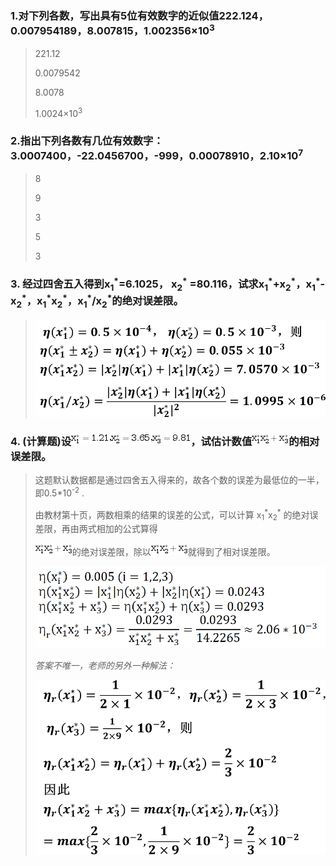 ### 1.对下列各数，写出具有5位有效数字的近似值222.124，0.007954189，8.007815，1.002356×10<sup>3</sup>

>221.12
>
>0.0079542
>
>8.0078
>
>1.0024×10<sup>3</sup>

### 2.指出下列各数有几位有效数字：3.0007400，-22.0456700，-999，0.00078910，2.10×10<sup>7</sup>

>8
>
>9
>
>3
>
>5
>
>3

### 3. 经过四舍五入得到x<sub>1</sub><sup>\*</sup>=6.1025， x<sub>2</sub><sup>\*</sup> =80.116，试求x<sub>1</sub><sup>\*</sup>+x<sub>2</sub><sup>\*</sup>，x<sub>1</sub><sup>\*</sup>-x<sub>2</sub><sup>\*</sup>，x<sub>1</sub><sup>\*</sup>x<sub>2</sub><sup>\*</sup>，x<sub>1</sub><sup>\*</sup>/x<sub>2</sub><sup>\*</sup>的绝对误差限。

> ![img](img/e459c6cfbba5dfe2dd6d9059bbeb0bd3.png)

### 4. (计算题)设![img](img/4015322)，试估计数值![img](img/4015326)的相对误差限。

> 这题默认数据都是通过四舍五入得来的，故各个数的误差为最低位的一半，即0.5*10<sup>-2</sup> .
>
> 由教材第十页，两数相乘的结果的误差的公式，可以计算 x<sub>1</sub><sup>\*</sup>x<sub>2</sub><sup>\*</sup> 的绝对误差限，再由两式相加的公式算得
>
> ![img](img/4015326)的绝对误差限，除以![img](img/4015326)就得到了相对误差限。
>
> ![image-20211222164354142](img/image-20211222164354142.png)
>
> *答案不唯一，老师的另外一种解法：*
>
> ![img](img/5bba6da1a71b34df4582b5d0dfb8b713.png)

